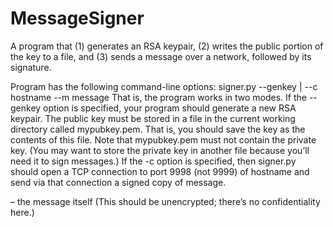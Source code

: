 # MessageSigner
A program that (1) generates an RSA keypair, (2) writes the public portion of the key to a file, and (3) sends a message over a network, followed by its signature.

Program has the following command-line options:
         signer.py --genkey | --c hostname --m message
That is, the program works in two modes. If the --genkey option is specified, your program should generate a new RSA keypair. The public key must be stored in a file in the current working directory called mypubkey.pem. That is, you should save the key as the contents of this file. Note that mypubkey.pem must not contain the private key. (You may want to store the private key in another file because you’ll need it to sign messages.)
If the -c option is specified, then signer.py should open a TCP connection to port 9998 (not 9999) of hostname and send via that connection a signed copy of message.

– the message itself (This should be unencrypted; there’s no confidentiality here.)
